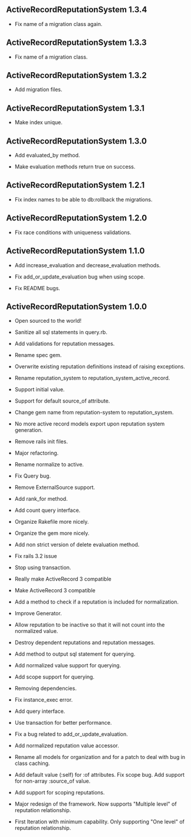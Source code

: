 ## ActiveRecordReputationSystem 1.3.4 ##

* Fix name of a migration class again.

## ActiveRecordReputationSystem 1.3.3 ##

* Fix name of a migration class.

## ActiveRecordReputationSystem 1.3.2 ##

* Add migration files.

## ActiveRecordReputationSystem 1.3.1 ##

* Make index unique.

## ActiveRecordReputationSystem 1.3.0 ##

* Add evaluated_by method.

* Make evaluation methods return true on success.

## ActiveRecordReputationSystem 1.2.1 ##

* Fix index names to be able to db:rollback the migrations.

## ActiveRecordReputationSystem 1.2.0 ##

* Fix race conditions with uniqueness validations.

## ActiveRecordReputationSystem 1.1.0 ##

* Add increase_evaluation and decrease_evaluation methods.

* Fix add_or_update_evaluation bug when using scope.

* Fix README bugs.

## ActiveRecordReputationSystem 1.0.0 ##

* Open sourced to the world!

* Sanitize all sql statements in query.rb.

* Add validations for reputation messages.

* Rename spec gem.

* Overwrite existing reputation definitions instead of raising exceptions.

* Rename reputation_system to reputation_system_active_record.

* Support initial value.

* Support for default source_of attribute.

* Change gem name from reputation-system to reputation_system.

* No more active record models export upon reputation system generation.

* Remove rails init files.

* Major refactoring.

* Rename normalize to active.

* Fix Query bug.

* Remove ExternalSource support.

* Add rank_for method.

* Add count query interface.

* Organize Rakefile more nicely.

* Organize the gem more nicely.

* Add non strict version of delete evaluation method.

* Fix rails 3.2 issue

* Stop using transaction.

* Really make ActiveRecord 3 compatible

* Make ActiveRecord 3 compatible

* Add a method to check if a reputation is included for normalization.

* Improve Generator.

* Allow reputation to be inactive so that it will not count into the normalized value.

* Destroy dependent reputations and reputation messages.

* Add method to output sql statement for querying.

* Add normalized value support for querying.

* Add scope support for querying.

* Removing dependencies.

* Fix instance_exec error.

* Add query interface.

* Use transaction for better performance.

* Fix a bug related to add_or_update_evaluation.

* Add normalized reputation value accessor.

* Rename all models for organization and for a patch to deal with bug in class caching.

* Add default value (:self) for :of attributes. Fix scope bug. Add support for non-array :source_of value.

* Add support for scoping reputations.

* Major redesign of the framework. Now supports "Multiple level" of reputation relationship.

* First Iteration with minimum capability. Only supporting "One level" of reputation relationship.
